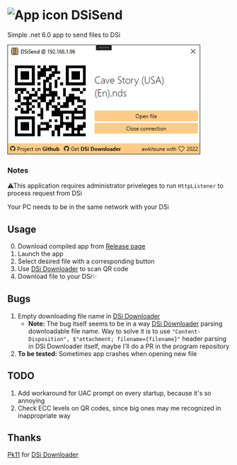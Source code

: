 # ![App icon](https://github.com/awkitsune/DSiSend/blob/main/DSiSend/icon.ico) DSiSend

Simple .net 6.0 app to send files to DSi

![App screenshot](https://github.com/awkitsune/DSiSend/blob/main/appScreenshot1.png)

### Notes

⚠This application requires administrator priveleges to run `HttpListener` to process request from DSi

Your PC needs to be in the same network with your DSi

## Usage
0. Download compiled app from [Release page](https://github.com/awkitsune/DSiSend/releases/latest)
1. Launch the app
2. Select desired file with a corresponding button
3. Use [DSi Downloader](https://github.com/Epicpkmn11/dsidl) to scan QR code
4. Download file to your DSi✨

## Bugs
1. Empty downloading file name in [DSi Downloader](https://github.com/Epicpkmn11/dsidl)
    - __Note:__ The bug itself seems to be in a way [DSi Downloader](https://github.com/Epicpkmn11/dsidl) parsing downloadable file name. Way to solve it is to use `"Content-Disposition", $"attachment; filename={filename}"` header parsing in DSi Downloader itself, maybe I'll do a PR in the program repository 
2. __To be tested:__ Sometimes app crashes when opening new file

## TODO
1. Add workaround for UAC prompt on every startup, because it's so annoying
2. Check ECC levels on QR codes, since big ones may me recognized in inappropriate way

## Thanks
[Pk11](https://github.com/Epicpkmn11) for [DSi Downloader](https://github.com/Epicpkmn11/dsidl)
